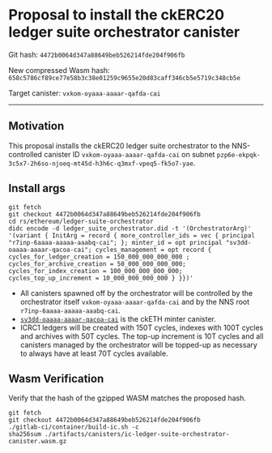 # Proposal to install the ckERC20 ledger suite orchestrator canister

Git hash: `4472b0064d347a88649beb526214fde204f906fb`

New compressed Wasm hash: `658c5786cf89ce77e58b3c38e01259c9655e20d83caff346cb5e5719c348cb5e`

Target canister: `vxkom-oyaaa-aaaar-qafda-cai`

---

## Motivation
This proposal installs the ckERC20 ledger suite orchestrator to the NNS-controlled canister ID `vxkom-oyaaa-aaaar-qafda-cai` on subnet `pzp6e-ekpqk-3c5x7-2h6so-njoeq-mt45d-h3h6c-q3mxf-vpeq5-fk5o7-yae`.

## Install args

```
git fetch
git checkout 4472b0064d347a88649beb526214fde204f906fb
cd rs/ethereum/ledger-suite-orchestrator
didc encode -d ledger_suite_orchestrator.did -t '(OrchestratorArg)' '(variant { InitArg = record { more_controller_ids = vec { principal "r7inp-6aaaa-aaaaa-aaabq-cai"; }; minter_id = opt principal "sv3dd-oaaaa-aaaar-qacoa-cai"; cycles_management = opt record { cycles_for_ledger_creation = 150_000_000_000_000 ; cycles_for_archive_creation = 50_000_000_000_000; cycles_for_index_creation = 100_000_000_000_000; cycles_top_up_increment = 10_000_000_000_000 } }})'
```
* All canisters spawned off by the orchestrator will be controlled by the orchestrator itself `vxkom-oyaaa-aaaar-qafda-cai` and by the NNS root `r7inp-6aaaa-aaaaa-aaabq-cai`.
* [`sv3dd-oaaaa-aaaar-qacoa-cai`](https://dashboard.internetcomputer.org/canister/sv3dd-oaaaa-aaaar-qacoa-cai) is the ckETH minter canister.
* ICRC1 ledgers will be created with 150T cycles, indexes with 100T cycles and archives with 50T cycles. The top-up increment is 10T cycles and all canisters managed by the orchestrator will be topped-up as necessary to always have at least 70T cycles available.

## Wasm Verification

Verify that the hash of the gzipped WASM matches the proposed hash.

```
git fetch
git checkout 4472b0064d347a88649beb526214fde204f906fb
./gitlab-ci/container/build-ic.sh -c
sha256sum ./artifacts/canisters/ic-ledger-suite-orchestrator-canister.wasm.gz
```
